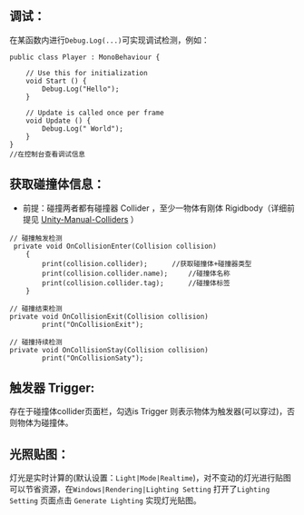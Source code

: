 ## 调试：
在某函数内进行`Debug.Log(...)`可实现调试检测，例如：
```
public class Player : MonoBehaviour {

	// Use this for initialization
	void Start () {
        Debug.Log("Hello");
	}
	
	// Update is called once per frame
	void Update () {
		Debug.Log(" World");
	}
}
//在控制台查看调试信息
```

## 获取碰撞体信息：
- 前提：碰撞两者都有碰撞器 Collider ，至少一物体有刚体 Rigidbody（详细前提见 [Unity-Manual-Colliders](https://docs.unity3d.com/Manual/CollidersOverview.html) ）

```
// 碰撞触发检测
 private void OnCollisionEnter(Collision collision)
    {
        print(collision.collider);		//获取碰撞体+碰撞器类型
        print(collision.collider.name);		//碰撞体名称
        print(collision.collider.tag);		//碰撞体标签
    }

// 碰撞结束检测
private void OnCollisionExit(Collision collision)
        print("OnCollisionExit");

// 碰撞持续检测
private void OnCollisionStay(Collision collision)
        print("OnCollisionSaty");

```

## 触发器 Trigger:
存在于碰撞体collider页面栏，勾选is Trigger 则表示物体为触发器(可以穿过)，否则物体为碰撞体。

## 光照贴图：
灯光是实时计算的(默认设置：`Light|Mode|Realtime`)，对不变动的灯光进行贴图可以节省资源，在`Windows|Rendering|Lighting Setting` 打开了`Lighting Setting` 页面点击 `Generate Lighting` 实现灯光贴图。
